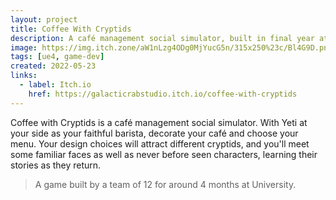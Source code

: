```yaml
---
layout: project
title: Coffee With Cryptids
description: A café management social simulator, built in final year at University.
image: https://img.itch.zone/aW1nLzg4ODg0MjYucG5n/315x250%23c/Bl4G9D.png
tags: [ue4, game-dev]
created: 2022-05-23
links: 
  - label: Itch.io
    href: https://galacticrabstudio.itch.io/coffee-with-cryptids
---
```


Coffee with Cryptids is a café management social simulator. With Yeti at your side as your faithful barista, decorate your café and choose your menu. Your design choices will attract different cryptids, and you'll meet some familiar faces as well as never before seen characters, learning their stories as they return.

> A game built by a team of 12 for around 4 months at University.